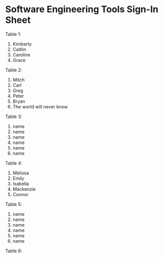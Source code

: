 # Software Engineering Tools Sign-In Sheet

Table 1:
1. Kimberly
2. Caitlin
3. Caroline
4. Grace


Table 2:
1. Mitch
2. Carl
3. Greg
4. Peter
5. Bryan
6. The world will never know

Table 3:
1. name
2. name
3. name
4. name
5. name
6. name

Table 4:
1. Melissa
2. Emily
3. Isabella
4. Mackenzie
5. Connor

Table 5:
1. name
2. name
3. name
4. name
5. name
6. name

Table 6:
